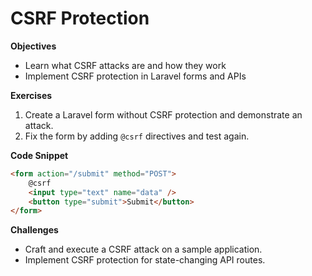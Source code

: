 # CSRF Protection

**Objectives**

- Learn what CSRF attacks are and how they work
- Implement CSRF protection in Laravel forms and APIs

**Exercises**

1. Create a Laravel form without CSRF protection and demonstrate an attack.
2. Fix the form by adding `@csrf` directives and test again.

**Code Snippet**

```html
<form action="/submit" method="POST">
    @csrf
    <input type="text" name="data" />
    <button type="submit">Submit</button>
</form>
```

**Challenges**

- Craft and execute a CSRF attack on a sample application.
- Implement CSRF protection for state-changing API routes. 